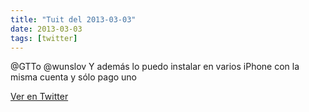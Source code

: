 ```yaml
---
title: "Tuit del 2013-03-03"
date: 2013-03-03
tags: [twitter]
---
```


@GTTo @wunslov Y además lo puedo instalar en varios iPhone con la misma cuenta y sólo pago uno



[Ver en Twitter](https://twitter.com/i/web/status/308287666154250242)
